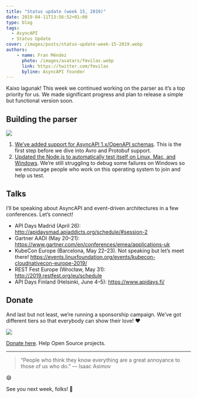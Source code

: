 ```yaml
---
title: "Status update (week 15, 2019)"
date: 2019-04-11T13:56:52+01:00
type: blog
tags:
  - AsyncAPI
  - Status Update
cover: /images/posts/status-update-week-15-2019.webp
authors:
    - name: Fran Méndez
      photo: /images/avatars/fmvilas.webp
      link: https://twitter.com/fmvilas
      byline: AsyncAPI founder
---
```


Kaixo lagunak! This week we continued working on the parser as it’s a top priority for us. We made significant progress and plan to release a simple but functional version soon.

## Building the parser

![](/images/diagrams/parser-architecture.webp)

1. [We’ve added support for AsyncAPI 1.x/OpenAPI schemas](https://github.com/asyncapi/parser/pull/31). This is the first step before we dive into Avro and Protobuf support.
2. [Updated the Node.js to automatically test itself on Linux, Mac, and Windows](https://github.com/asyncapi/parser-nodejs). We’re still struggling to debug some failures on Windows so we encourage people who work on this operating system to join and help us test.

## Talks
I’ll be speaking about AsyncAPI and event-driven architectures in a few conferences. Let’s connect!

* API Days Madrid (April 26): http://apidaysmad.apiaddicts.org/schedule/#session-2
* Gartner AADI (May 20–21): https://www.gartner.com/en/conferences/emea/applications-uk
* KubeCon Europe (Barcelona, May 22–23). Not speaking but let’s meet there! https://events.linuxfoundation.org/events/kubecon-cloudnativecon-europe-2019/
* REST Fest Europe (Wrocław, May 31): http://2019.restfest.org/eu/schedule
* API Days Finland (Helsinki, June 4–5): https://www.apidays.fi/

## Donate
And last but not least, we’re running a sponsorship campaign. We’ve got different tiers so that everybody can show their love! ❤️

![](/images/posts/donation.webp)

[Donate here](https://opencollective.com/asyncapi). Help Open Source projects.

---

> “People who think they know everything are a great annoyance to those of us who do.”
> — Isaac Asimov

😄

See you next week, folks! 👋